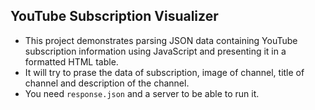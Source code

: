 ## YouTube Subscription Visualizer
- This project demonstrates parsing JSON data containing YouTube subscription information using JavaScript and presenting it in a formatted HTML table. 
- It will try to prase the data of subscription, image of channel, title of channel and description of the channel.
- You need `response.json` and a server to be able to run it.
